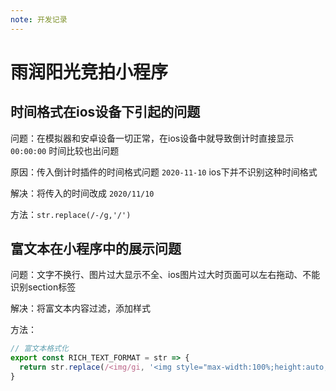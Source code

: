 ```yaml
---
note: 开发记录
---
```

# 雨润阳光竞拍小程序

## 时间格式在ios设备下引起的问题

问题：在模拟器和安卓设备一切正常，在ios设备中就导致倒计时直接显示
`00:00:00`
时间比较也出问题

原因：传入倒计时插件的时间格式问题
`2020-11-10`
ios下并不识别这种时间格式

解决：将传入的时间改成
`2020/11/10`

方法：`str.replace(/-/g,'/')`

## 富文本在小程序中的展示问题

问题：文字不换行、图片过大显示不全、ios图片过大时页面可以左右拖动、不能识别section标签

解决：将富文本内容过滤，添加样式

方法：

```javascript
// 富文本格式化
export const RICH_TEXT_FORMAT = str => {
  return str.replace(/<img/gi, '<img style="max-width:100%;height:auto;display:block" ').replace(/<section/g, '<div').replace(/\/section>/g, '\div>').replace(/<p/gi, '<p style="word-wrap:break-word;" ');
}
```
